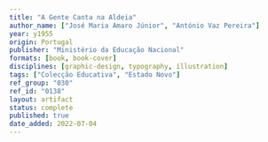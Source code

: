 ```yaml
---
title: "A Gente Canta na Aldeia"
author_name: ["José Maria Amaro Júnior", "António Vaz Pereira"]
year: y1955
origin: Portugal
publisher: "Ministério da Educação Nacional"
formats: [book, book-cover]
disciplines: [graphic-design, typography, illustration]
tags: ["Colecção Educativa", "Estado Novo"]
ref_group: "030"
ref_id: "0138"
layout: artifact
status: complete
published: true
date_added: 2022-07-04
---
```

